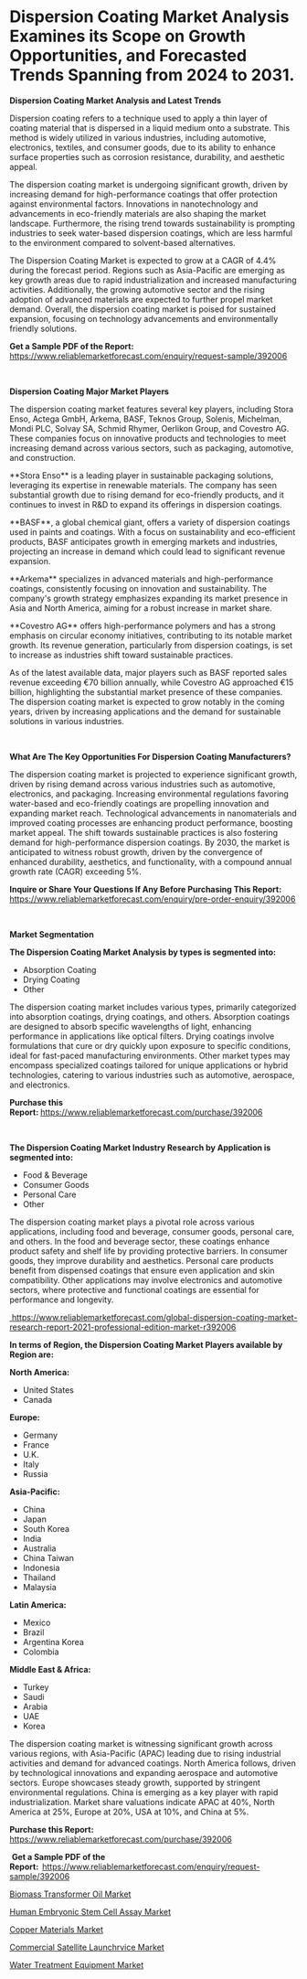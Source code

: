 <p><h1>Dispersion Coating Market Analysis Examines its Scope on Growth Opportunities, and Forecasted Trends Spanning from 2024 to 2031.</h1></p><p><strong>Dispersion Coating Market Analysis and Latest Trends</strong></p>
<p><p>Dispersion coating refers to a technique used to apply a thin layer of coating material that is dispersed in a liquid medium onto a substrate. This method is widely utilized in various industries, including automotive, electronics, textiles, and consumer goods, due to its ability to enhance surface properties such as corrosion resistance, durability, and aesthetic appeal.</p><p>The dispersion coating market is undergoing significant growth, driven by increasing demand for high-performance coatings that offer protection against environmental factors. Innovations in nanotechnology and advancements in eco-friendly materials are also shaping the market landscape. Furthermore, the rising trend towards sustainability is prompting industries to seek water-based dispersion coatings, which are less harmful to the environment compared to solvent-based alternatives.</p><p>The Dispersion Coating Market is expected to grow at a CAGR of 4.4% during the forecast period. Regions such as Asia-Pacific are emerging as key growth areas due to rapid industrialization and increased manufacturing activities. Additionally, the growing automotive sector and the rising adoption of advanced materials are expected to further propel market demand. Overall, the dispersion coating market is poised for sustained expansion, focusing on technology advancements and environmentally friendly solutions.</p></p>
<p><strong>Get a Sample PDF of the Report:&nbsp;</strong> <a href="https://www.reliablemarketforecast.com/enquiry/request-sample/392006?utm_campaign=1110&utm_medium=2&utm_source=Github&utm_content=ia&utm_term=26102024&utm_id=dispersion-coating">https://www.reliablemarketforecast.com/enquiry/request-sample/392006</a></p>
<p>&nbsp;</p>
<p><strong>Dispersion Coating Major Market Players</strong></p>
<p><p>The dispersion coating market features several key players, including Stora Enso, Actega GmbH, Arkema, BASF, Teknos Group, Solenis, Michelman, Mondi PLC, Solvay SA, Schmid Rhymer, Oerlikon Group, and Covestro AG. These companies focus on innovative products and technologies to meet increasing demand across various sectors, such as packaging, automotive, and construction.</p><p>**Stora Enso** is a leading player in sustainable packaging solutions, leveraging its expertise in renewable materials. The company has seen substantial growth due to rising demand for eco-friendly products, and it continues to invest in R&D to expand its offerings in dispersion coatings.</p><p>**BASF**, a global chemical giant, offers a variety of dispersion coatings used in paints and coatings. With a focus on sustainability and eco-efficient products, BASF anticipates growth in emerging markets and industries, projecting an increase in demand which could lead to significant revenue expansion.</p><p>**Arkema** specializes in advanced materials and high-performance coatings, consistently focusing on innovation and sustainability. The company's growth strategy emphasizes expanding its market presence in Asia and North America, aiming for a robust increase in market share.</p><p>**Covestro AG** offers high-performance polymers and has a strong emphasis on circular economy initiatives, contributing to its notable market growth. Its revenue generation, particularly from dispersion coatings, is set to increase as industries shift toward sustainable practices.</p><p>As of the latest available data, major players such as BASF reported sales revenue exceeding €70 billion annually, while Covestro AG approached €15 billion, highlighting the substantial market presence of these companies. The dispersion coating market is expected to grow notably in the coming years, driven by increasing applications and the demand for sustainable solutions in various industries.</p></p>
<p>&nbsp;</p>
<p><strong>What Are The Key Opportunities For Dispersion Coating Manufacturers?</strong></p>
<p><p>The dispersion coating market is projected to experience significant growth, driven by rising demand across various industries such as automotive, electronics, and packaging. Increasing environmental regulations favoring water-based and eco-friendly coatings are propelling innovation and expanding market reach. Technological advancements in nanomaterials and improved coating processes are enhancing product performance, boosting market appeal. The shift towards sustainable practices is also fostering demand for high-performance dispersion coatings. By 2030, the market is anticipated to witness robust growth, driven by the convergence of enhanced durability, aesthetics, and functionality, with a compound annual growth rate (CAGR) exceeding 5%.</p></p>
<p><strong>Inquire or Share Your Questions If Any Before Purchasing This Report:</strong> <a href="https://www.reliablemarketforecast.com/enquiry/pre-order-enquiry/392006?utm_campaign=1110&utm_medium=2&utm_source=Github&utm_content=ia&utm_term=26102024&utm_id=dispersion-coating">https://www.reliablemarketforecast.com/enquiry/pre-order-enquiry/392006</a></p>
<p>&nbsp;</p>
<p><strong>Market Segmentation</strong></p>
<p><strong>The Dispersion Coating Market Analysis by types is segmented into:</strong></p>
<p><ul><li>Absorption Coating</li><li>Drying Coating</li><li>Other</li></ul></p>
<p><p>The dispersion coating market includes various types, primarily categorized into absorption coatings, drying coatings, and others. Absorption coatings are designed to absorb specific wavelengths of light, enhancing performance in applications like optical filters. Drying coatings involve formulations that cure or dry quickly upon exposure to specific conditions, ideal for fast-paced manufacturing environments. Other market types may encompass specialized coatings tailored for unique applications or hybrid technologies, catering to various industries such as automotive, aerospace, and electronics.</p></p>
<p><strong>Purchase this Report:&nbsp;</strong><a href="https://www.reliablemarketforecast.com/purchase/392006?utm_campaign=1110&utm_medium=2&utm_source=Github&utm_content=ia&utm_term=26102024&utm_id=dispersion-coating">https://www.reliablemarketforecast.com/purchase/392006</a></p>
<p>&nbsp;</p>
<p><strong>The Dispersion Coating Market Industry Research by Application is segmented into:</strong></p>
<p><ul><li>Food & Beverage</li><li>Consumer Goods</li><li>Personal Care</li><li>Other</li></ul></p>
<p><p>The dispersion coating market plays a pivotal role across various applications, including food and beverage, consumer goods, personal care, and others. In the food and beverage sector, these coatings enhance product safety and shelf life by providing protective barriers. In consumer goods, they improve durability and aesthetics. Personal care products benefit from dispensed coatings that ensure even application and skin compatibility. Other applications may involve electronics and automotive sectors, where protective and functional coatings are essential for performance and longevity.</p></p>
<p><a href="https://www.reliablemarketforecast.com/global-dispersion-coating-market-research-report-2021-professional-edition-market-r392006?utm_campaign=1110&utm_medium=2&utm_source=Github&utm_content=ia&utm_term=26102024&utm_id=dispersion-coating">&nbsp;https://www.reliablemarketforecast.com/global-dispersion-coating-market-research-report-2021-professional-edition-market-r392006</a></p>
<p><strong>In terms of Region, the Dispersion Coating Market Players available by Region are:</strong></p>
<p>
    <p> <strong> North America: </strong>
        <ul>
            <li>United States</li>
            <li>Canada</li>
        </ul>
        </p> 
    <p> <strong> Europe: </strong>
        <ul>
            <li>Germany</li>
            <li>France</li>
            <li>U.K.</li>
            <li>Italy</li>
            <li>Russia</li>
        </ul>
        </p> 
    <p> <strong> Asia-Pacific: </strong>
        <ul>
            <li>China</li>
            <li>Japan</li>
            <li>South Korea</li>
            <li>India</li>
            <li>Australia</li>
            <li>China Taiwan</li>
            <li>Indonesia</li>
            <li>Thailand</li>
            <li>Malaysia</li>
        </ul>
        </p> 
    <p> <strong> Latin America: </strong>
        <ul>
            <li>Mexico</li>
            <li>Brazil</li>
            <li>Argentina Korea</li>
            <li>Colombia</li>
        </ul>
        </p> 
    <p> <strong> Middle East & Africa: </strong>
        <ul>
            <li>Turkey</li>
            <li>Saudi</li>
            <li>Arabia</li>
            <li>UAE</li>
            <li>Korea</li>
        </ul>
    </p>
    </p>
<p><p>The dispersion coating market is witnessing significant growth across various regions, with Asia-Pacific (APAC) leading due to rising industrial activities and demand for advanced coatings. North America follows, driven by technological innovations and expanding aerospace and automotive sectors. Europe showcases steady growth, supported by stringent environmental regulations. China is emerging as a key player with rapid industrialization. Market share valuations indicate APAC at 40%, North America at 25%, Europe at 20%, USA at 10%, and China at 5%.</p></p>
<p><strong>Purchase this Report: </strong><a href="https://www.reliablemarketforecast.com/purchase/392006?utm_campaign=1110&utm_medium=2&utm_source=Github&utm_content=ia&utm_term=26102024&utm_id=dispersion-coating">https://www.reliablemarketforecast.com/purchase/392006</a></p>
<p>&nbsp;<strong>Get a Sample PDF of the Report:&nbsp;&nbsp;</strong><a href="https://www.reliablemarketforecast.com/enquiry/request-sample/392006?utm_campaign=1110&utm_medium=2&utm_source=Github&utm_content=ia&utm_term=26102024&utm_id=dispersion-coating">https://www.reliablemarketforecast.com/enquiry/request-sample/392006</a></p>
<p><strong></strong></p>
<p><p><a href="https://github.com/janelbaub6/Market-Research-Report-List-1/blob/main/biomass-transformer-oil-market.md?utm_campaign=1110&utm_medium=2&utm_source=Github&utm_content=ia&utm_term=26102024&utm_id=dispersion-coating">Biomass Transformer Oil Market</a></p><p><a href="https://www.linkedin.com/pulse/navigating-global-human-embryonic-stem-cell-assay-market-landscape-jkooe?utm_campaign=1110&utm_medium=2&utm_source=Github&utm_content=ia&utm_term=26102024&utm_id=dispersion-coating">Human Embryonic Stem Cell Assay Market</a></p><p><a href="https://github.com/wydramppetrox/Market-Research-Report-List-1/blob/main/copper-materials-market.md?utm_campaign=1110&utm_medium=2&utm_source=Github&utm_content=ia&utm_term=26102024&utm_id=dispersion-coating">Copper Materials Market</a></p><p><a href="https://www.linkedin.com/pulse/insights-commercial-satellite-launchrvice-market-players-size-8d8te?utm_campaign=1110&utm_medium=2&utm_source=Github&utm_content=ia&utm_term=26102024&utm_id=dispersion-coating">Commercial Satellite Launchrvice Market</a></p><p><a href="https://issuu.com/reportprime-2/docs/water-treatment-equipment-market-si_85ba636564668d?utm_campaign=1110&utm_medium=2&utm_source=Github&utm_content=ia&utm_term=26102024&utm_id=dispersion-coating">Water Treatment Equipment Market</a></p></p>